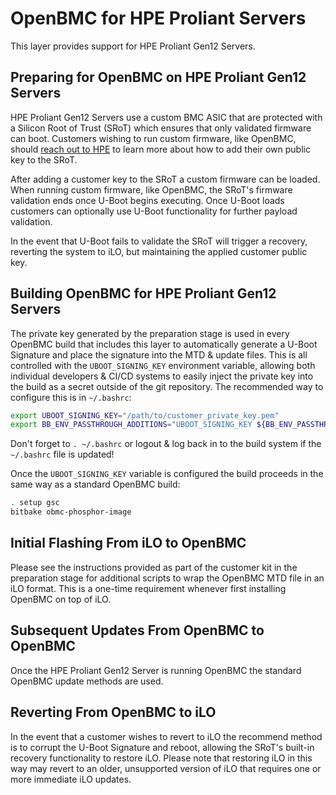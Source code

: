 # OpenBMC for HPE Proliant Servers
This layer provides support for HPE Proliant Gen12 Servers.

## Preparing for OpenBMC on HPE Proliant Gen12 Servers
HPE Proliant Gen12 Servers use a custom BMC ASIC that are protected with a Silicon Root of Trust (SRoT) which ensures that only validated firmware can boot. Customers wishing to run custom firmware, like OpenBMC, should [reach out to HPE](https://www.hpe.com/us/en/compute/openbmc-proliant-servers.html) to learn more about how to add their own public key to the SRoT.

After adding a customer key to the SRoT a custom firmware can be loaded. When running custom firmware, like OpenBMC, the SRoT's firmware validation ends once U-Boot begins executing. Once U-Boot loads customers can optionally use U-Boot functionality for further payload validation.

In the event that U-Boot fails to validate the SRoT will trigger a recovery, reverting the system to iLO, but maintaining the applied customer public key.

## Building OpenBMC for HPE Proliant Gen12 Servers
The private key generated by the preparation stage is used in every OpenBMC build that includes this layer to automatically generate a U-Boot Signature and place the signature into the MTD & update files. This is all controlled with the `UBOOT_SIGNING_KEY` environment variable, allowing both individual developers & CI/CD systems to easily inject the private key into the build as a secret outside of the git repository. The recommended way to configure this is in `~/.bashrc`:
```bash
export UBOOT_SIGNING_KEY="/path/to/customer_private_key.pem"
export BB_ENV_PASSTHROUGH_ADDITIONS="UBOOT_SIGNING_KEY ${BB_ENV_PASSTHROUGH_ADDITIONS}"
```
Don't forget to `. ~/.bashrc` or logout & log back in to the build system if the `~/.bashrc` file is updated!

Once the `UBOOT_SIGNING_KEY` variable is configured the build proceeds in the same way as a standard OpenBMC build:
```bash
. setup gsc
bitbake obmc-phosphor-image
```

## Initial Flashing From iLO to OpenBMC
Please see the instructions provided as part of the customer kit in the preparation stage for additional scripts to wrap the OpenBMC MTD file in an iLO format. This is a one-time requirement whenever first installing OpenBMC on top of iLO.

## Subsequent Updates From OpenBMC to OpenBMC
Once the HPE Proliant Gen12 Server is running OpenBMC the standard OpenBMC update methods are used.

## Reverting From OpenBMC to iLO
In the event that a customer wishes to revert to iLO the recommend method is to corrupt the U-Boot Signature and reboot, allowing the SRoT's built-in recovery functionality to restore iLO. Please note that restoring iLO in this way may revert to an older, unsupported version of iLO that requires one or more immediate iLO updates.
